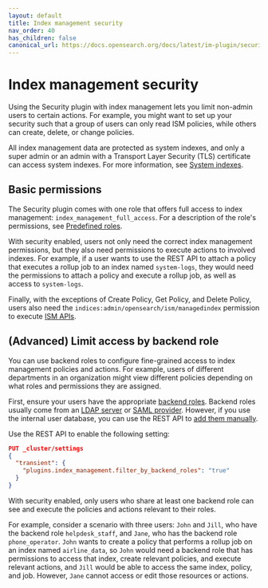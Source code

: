 ```yaml
---
layout: default
title: Index management security
nav_order: 40
has_children: false
canonical_url: https://docs.opensearch.org/docs/latest/im-plugin/security/
---
```


# Index management security

Using the Security plugin with index management lets you limit non-admin users to certain actions. For example, you might want to set up your security such that a group of users can only read ISM policies, while others can create, delete, or change policies.

All index management data are protected as system indexes, and only a super admin or an admin with a Transport Layer Security (TLS) certificate can access system indexes. For more information, see [System indexes]({{site.url}}{{site.baseurl}}/security/configuration/system-indices).

## Basic permissions

The Security plugin comes with one role that offers full access to index management: `index_management_full_access`. For a description of the role's permissions, see [Predefined roles]({{site.url}}{{site.baseurl}}/security/access-control/users-roles#predefined-roles).

With security enabled, users not only need the correct index management permissions, but they also need permissions to execute actions to involved indexes. For example, if a user wants to use the REST API to attach a policy that executes a rollup job to an index named `system-logs`, they would need the permissions to attach a policy and execute a rollup job, as well as access to `system-logs`.

Finally, with the exceptions of Create Policy, Get Policy, and Delete Policy, users also need the `indices:admin/opensearch/ism/managedindex` permission to execute [ISM APIs]({{site.url}}{{site.baseurl}}/im-plugin/ism/api).

## (Advanced) Limit access by backend role

You can use backend roles to configure fine-grained access to index management policies and actions. For example, users of different departments in an organization might view different policies depending on what roles and permissions they are assigned.

First, ensure your users have the appropriate [backend roles]({{site.url}}{{site.baseurl}}/security/access-control/index/). Backend roles usually come from an [LDAP server]({{site.url}}{{site.baseurl}}/security/configuration/ldap/) or [SAML provider]({{site.url}}{{site.baseurl}}/security/configuration/saml/). However, if you use the internal user database, you can use the REST API to [add them manually]({{site.url}}{{site.baseurl}}/security/access-control/api#create-user).

Use the REST API to enable the following setting:

```json
PUT _cluster/settings
{
  "transient": {
    "plugins.index_management.filter_by_backend_roles": "true"
  }
}
```

With security enabled, only users who share at least one backend role can see and execute the policies and actions relevant to their roles.

For example, consider a scenario with three users: `John` and `Jill`, who have the backend role `helpdesk_staff`, and `Jane`, who has the backend role `phone_operator`. `John` wants to create a policy that performs a rollup job on an index named `airline_data`, so `John` would need a backend role that has permissions to access that index, create relevant policies, and execute relevant actions, and `Jill` would be able to access the same index, policy, and job. However, `Jane` cannot access or edit those resources or actions.
